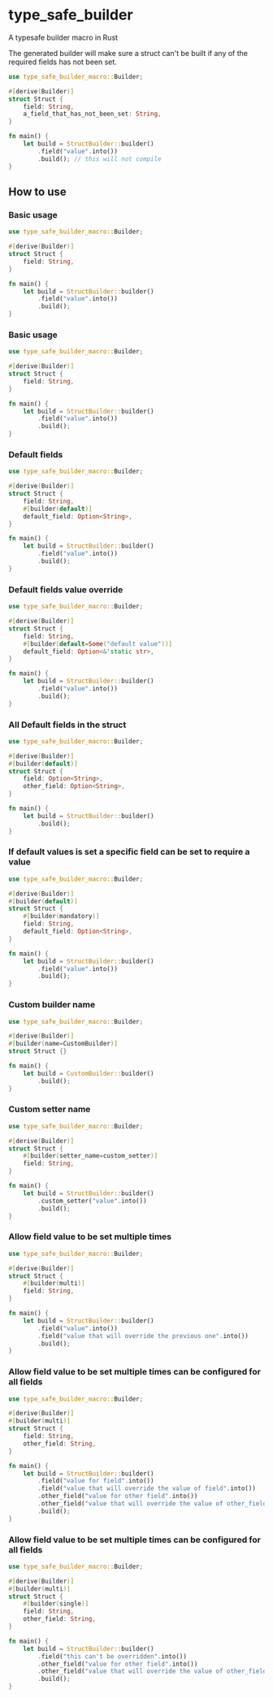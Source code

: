 # type_safe_builder
A typesafe builder macro in Rust

The generated builder will make sure a struct can't be built if any of the required fields has not been set.

```rust
use type_safe_builder_macro::Builder;

#[derive(Builder)]
struct Struct {
    field: String,
    a_field_that_has_not_been_set: String,
}

fn main() {
    let build = StructBuilder::builder()
        .field("value".into())
        .build(); // this will not compile
}
```

## How to use

### Basic usage
```rust
use type_safe_builder_macro::Builder;

#[derive(Builder)]
struct Struct {
    field: String,
}

fn main() {
    let build = StructBuilder::builder()
        .field("value".into())
        .build();
}
```

### Basic usage
```rust
use type_safe_builder_macro::Builder;

#[derive(Builder)]
struct Struct {
    field: String,
}

fn main() {
    let build = StructBuilder::builder()
        .field("value".into())
        .build();
}
```

### Default fields
```rust
use type_safe_builder_macro::Builder;

#[derive(Builder)]
struct Struct {
    field: String,
    #[builder(default)]
    default_field: Option<String>,
}

fn main() {
    let build = StructBuilder::builder()
        .field("value".into())
        .build();
}
```

### Default fields value override
```rust
use type_safe_builder_macro::Builder;

#[derive(Builder)]
struct Struct {
    field: String,
    #[builder(default=Some("default value"))]
    default_field: Option<&'static str>,
}

fn main() {
    let build = StructBuilder::builder()
        .field("value".into())
        .build();
}
```

### All Default fields in the struct
```rust
use type_safe_builder_macro::Builder;

#[derive(Builder)]
#[builder(default)]
struct Struct {
    field: Option<String>,
    other_field: Option<String>,
}

fn main() {
    let build = StructBuilder::builder()
        .build();
}
```

### If default values is set a specific field can be set to require a value
```rust
use type_safe_builder_macro::Builder;

#[derive(Builder)]
#[builder(default)]
struct Struct {
    #[builder(mandatory)]
    field: String,
    default_field: Option<String>,
}

fn main() {
    let build = StructBuilder::builder()
        .field("value".into())
        .build();
}
```

### Custom builder name
```rust
use type_safe_builder_macro::Builder;

#[derive(Builder)]
#[builder(name=CustomBuilder)]
struct Struct {}

fn main() {
    let build = CustomBuilder::builder()
        .build();
}
```

### Custom setter name
```rust
use type_safe_builder_macro::Builder;

#[derive(Builder)]
struct Struct {
    #[builder(setter_name=custom_setter)]
    field: String,
}

fn main() {
    let build = StructBuilder::builder()
        .custom_setter("value".into())
        .build();
}
```

### Allow field value to be set multiple times
```rust
use type_safe_builder_macro::Builder;

#[derive(Builder)]
struct Struct {
    #[builder(multi)]
    field: String,
}

fn main() {
    let build = StructBuilder::builder()
        .field("value".into())
        .field("value that will override the previous one".into())
        .build();
}
```

### Allow field value to be set multiple times can be configured for all fields
```rust
use type_safe_builder_macro::Builder;

#[derive(Builder)]
#[builder(multi)]
struct Struct {
    field: String,
    other_field: String,
}

fn main() {
    let build = StructBuilder::builder()
        .field("value for field".into())
        .field("value that will override the value of field".into())
        .other_field("value for other field".into())
        .other_field("value that will override the value of other_field".into())
        .build();
}
```

### Allow field value to be set multiple times can be configured for all fields
```rust
use type_safe_builder_macro::Builder;

#[derive(Builder)]
#[builder(multi)]
struct Struct {
    #[builder(single)]
    field: String,
    other_field: String,
}

fn main() {
    let build = StructBuilder::builder()
        .field("this can't be overridden".into())
        .other_field("value for other field".into())
        .other_field("value that will override the value of other_field".into())
        .build();
}
```
